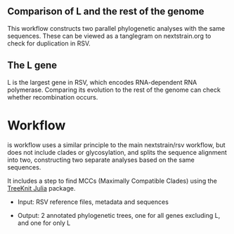 
## Comparison of L and the rest of the genome

This workflow constructs two parallel phylogenetic analyses with the same sequences.
These can be viewed as a tanglegram on nextstrain.org to check for duplication in RSV.

## The L gene

L is the largest gene in RSV, which encodes RNA-dependent RNA polymerase.
Comparing its evolution to the rest of the genome can check
whether recombination occurs.

# Workflow 

is workflow uses a similar principle to the main nextstrain/rsv workflow, 
but does not include clades or glycosylation, and splits the sequence alignment into two,
constructing two separate analyses based on the same sequences. 

It includes a step to find MCCs (Maximally Compatible Clades) using the [TreeKnit Julia](https://github.com/PierreBarrat/TreeKnit.jl) package.


* Input: RSV reference files, metadata and sequences

* Output: 2 annotated phylogenetic trees, one for all genes excluding L, and one for only L



